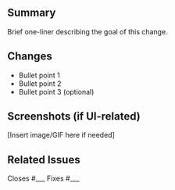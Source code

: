 <!-- 
    Suggested PR Title Format:
    [Feature] Short description of what was added
    [Bugfix] Fix short description of bug
    [UI] Adjust short description of UI tweak
-->

## Summary
Brief one-liner describing the goal of this change.

## Changes
- Bullet point 1
- Bullet point 2
- Bullet point 3 (optional)

## Screenshots (if UI-related)
[Insert image/GIF here if needed]

## Related Issues
Closes #___
Fixes #___
